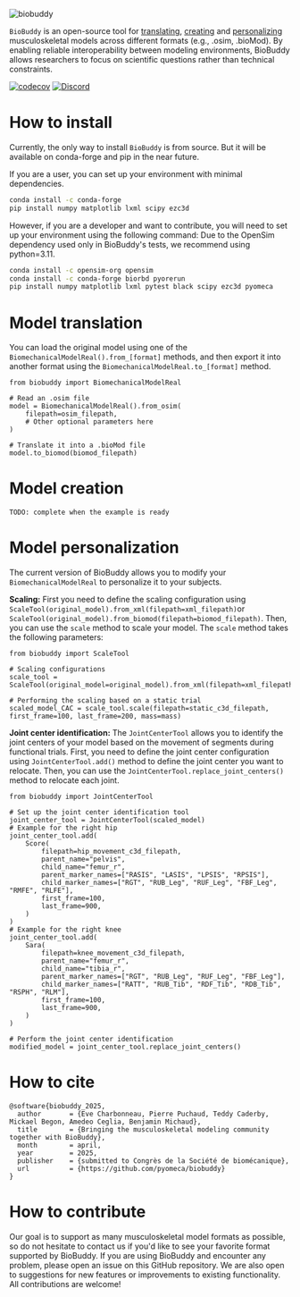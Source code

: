 
![biobuddy](https://github.com/user-attachments/assets/c8689155-0b26-4e13-835c-cdb6696e1acb)

`BioBuddy` is an open-source tool for [translating](#model-translation), [creating](#model-creation) and [personalizing](#model-personalization) musculoskeletal models across different formats (e.g., .osim, .bioMod). By enabling reliable interoperability between modeling environments, BioBuddy allows researchers to focus on scientific questions rather than technical constraints.

<!---
[![Actions Status](https://github.com/pyomeca/biobuddy/workflows/CI/badge.svg)](https://github.com/pyomeca/biobuddy/actions)
[![PyPI](https://anaconda.org/conda-forge/biobuddy/badges/latest_release_date.svg)](https://pypi.org/project/biobuddy/)
--->

[![codecov](https://codecov.io/gh/pyomeca/biobuddy/branch/main/graph/badge.svg)](https://codecov.io/gh/pyomeca/biobuddy)
[![Discord](https://img.shields.io/discord/1340640457327247460.svg?label=chat&logo=discord&color=7289DA)](https://discord.gg/Ux7BkdjQFW)

# How to install 
Currently, the only way to install `BioBuddy` is from source. But it will be available on conda-forge and pip in the near future.

If you are a user, you can set up your environment with minimal dependencies.
```bash
conda install -c conda-forge
pip install numpy matplotlib lxml scipy ezc3d
```

However, if you are a developer and want to contribute, you will need to set up your environment using the following command:
Due to the OpenSim dependency used only in BioBuddy's tests, we recommend using python=3.11.
```bash
conda install -c opensim-org opensim
conda install -c conda-forge biorbd pyorerun
pip install numpy matplotlib lxml pytest black scipy ezc3d pyomeca
```

# Model translation
You can load the original model using one of the `BiomechanicalModelReal().from_[format]` methods, and then export it into another format using the `BiomechanicalModelReal.to_[format]` method.
```python3
from biobuddy import BiomechanicalModelReal

# Read an .osim file
model = BiomechanicalModelReal().from_osim(
    filepath=osim_filepath,
    # Other optional parameters here
)

# Translate it into a .bioMod file
model.to_biomod(biomod_filepath)
```

# Model creation
`TODO: complete when the example is ready`

# Model personalization
The current version of BioBuddy allows you to modify your `BiomechanicalModelReal` to personalize it to your subjects.

**Scaling:**
First you need to define the scaling configuration using `ScaleTool(original_model).from_xml(filepath=xml_filepath)`or 
`ScaleTool(original_model).from_biomod(filepath=biomod_filepath)`.
Then, you can use the `scale` method to scale your model. The `scale` method takes the following parameters:
```python3
from biobuddy import ScaleTool

# Scaling configurations
scale_tool = ScaleTool(original_model=original_model).from_xml(filepath=xml_filepath)

# Performing the scaling based on a static trial
scaled_model_CAC = scale_tool.scale(filepath=static_c3d_filepath, first_frame=100, last_frame=200, mass=mass)
```

**Joint center identification:**
The `JointCenterTool` allows you to identify the joint centers of your model based on the movement of segments during functional trials.
First, you need to define the joint center configuration using `JointCenterTool.add()` method to define the joint center you want to relocate.
Then, you can use the `JointCenterTool.replace_joint_centers()` method to relocate each joint.
```python3
from biobuddy import JointCenterTool

# Set up the joint center identification tool
joint_center_tool = JointCenterTool(scaled_model)
# Example for the right hip
joint_center_tool.add(
    Score(
        filepath=hip_movement_c3d_filepath,
        parent_name="pelvis",
        child_name="femur_r",
        parent_marker_names=["RASIS", "LASIS", "LPSIS", "RPSIS"],
        child_marker_names=["RGT", "RUB_Leg", "RUF_Leg", "FBF_Leg", "RMFE", "RLFE"],
        first_frame=100,
        last_frame=900,
    )
)
# Example for the right knee
joint_center_tool.add(
    Sara(
        filepath=knee_movement_c3d_filepath,
        parent_name="femur_r",
        child_name="tibia_r",
        parent_marker_names=["RGT", "RUB_Leg", "RUF_Leg", "FBF_Leg"],
        child_marker_names=["RATT", "RUB_Tib", "RDF_Tib", "RDB_Tib", "RSPH", "RLM"],
        first_frame=100,
        last_frame=900,
    )
)

# Perform the joint center identification
modified_model = joint_center_tool.replace_joint_centers()
```

# How to cite
```
@software{biobuddy_2025,
  author       = {Eve Charbonneau, Pierre Puchaud, Teddy Caderby, Mickael Begon, Amedeo Ceglia, Benjamin Michaud},
  title        = {Bringing the musculoskeletal modeling community together with BioBuddy},
  month        = april,
  year         = 2025,
  publisher    = {submitted to Congrès de la Société de biomécanique},
  url          = {https://github.com/pyomeca/biobuddy}
}
```

# How to contribute
Our goal is to support as many musculoskeletal model formats as possible, so do not hesitate to contact us if you'd like to see your favorite format supported by BioBuddy. 
If you are using BioBuddy and encounter any problem, please open an issue on this GitHub repository. 
We are also open to suggestions for new features or improvements to existing functionality.
All contributions are welcome!
